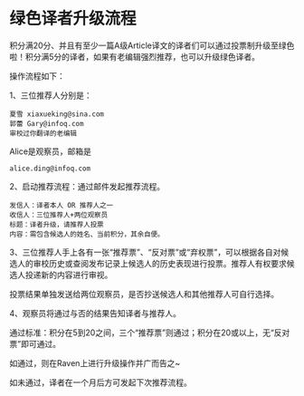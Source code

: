 # **绿色译者升级流程**

积分满20分、并且有至少一篇A级Article译文的译者们可以通过投票制升级至绿色啦！积分满5分的译者，如果有老编辑强烈推荐，也可以升级绿色译者。

操作流程如下：

1、三位推荐人分别是：

```
夏雪 xiaxueking@sina.com 
郭蕾 Gary@infoq.com
审校过你翻译的老编辑 

```

Alice是观察员，邮箱是

```
alice.ding@infoq.com

```

2、启动推荐流程：通过邮件发起推荐流程。

```
发信人：译者本人 OR 推荐人之一
收信人：三位推荐人+两位观察员
标题：译者升级，请推荐人投票
内容：需包含候选人的姓名、当前积分，其余自便。

```

3、三位推荐人手上各有一张“推荐票”、“反对票”或“弃权票”，可以根据各自对候选人的审校历史或查阅发布记录上候选人的历史表现进行投票。推荐人有权要求候选人投递新的内容进行审视。

投票结果单独发送给两位观察员，是否抄送候选人和其他推荐人可自行选择。

4、观察员将通过与否的结果告知译者与推荐人。

通过标准：积分在5到20之间，三个“推荐票”则通过；积分在20或以上，无“反对票”即可通过。

如通过，则在Raven上进行升级操作并广而告之~

如未通过，译者在一个月后方可发起下次推荐流程。



 

